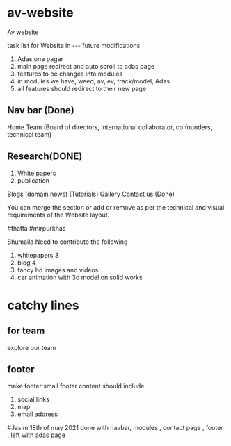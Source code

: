 # av-website
Av website

task list for Website in --- future modifications
1. Adas one pager
2. main page redirect and auto scroll to adas page
3. features to be changes into modules
4. in modules we have, weed, av, ev, track/model, Adas
5. all features should redirect to their new page

## Nav bar (Done)
Home
Team (Board of directors, international collaborator, co founders, technical team)

## Research(DONE)
1. White papers
2. publication

Blogs (domain news) (Tutorials)
Gallery
Contact us (Done)

You can merge the section or add or remove as per the technical and visual requirements of the Website layout.


#thatta
#mirpurkhas


Shumaila Need to contribute the following
1. whitepapers 3
2. blog 4
3. fancy hd images and videos 
4. car animation with 3d model on solid works


# catchy lines
## for team
explore our team

## footer 
make footer small
footer content should include 
1. social links
2. map
3. email address

#Jasim 18th of may 2021
done with navbar, modules , contact page , footer , left with adas page 
